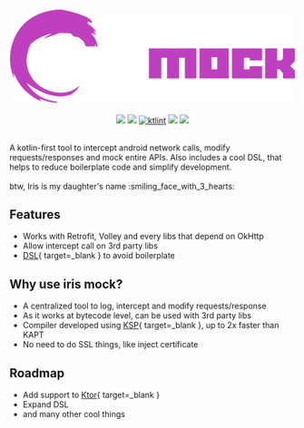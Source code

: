 #
<p align="center">
<img src="assets/logo.png" /> 
<br><br>
<img src="https://img.shields.io/github/actions/workflow/status/arildojr7/iris-mock/pull_request.yml?color=00b330" />
  <img src="https://shields.io/badge/mavenCentral-v1.0.0-blue" />
  <a href="https://pinterest.github.io/ktlint/"><img src="https://img.shields.io/badge/code%20style-%E2%9D%A4-FF4081.svg" alt="ktlint"></a>
  <img src="https://img.shields.io/endpoint?color=00b330&url=https%3A%2F%2Fhits.dwyl.com%2Farildojr7%2Firis-mock.json" />
  <img src="https://img.shields.io/github/license/arildojr7/iris-mock?color=0979ba" />
</p>
<br>
A kotlin-first tool to intercept android network calls, modify requests/responses and mock entire APIs. Also includes a cool DSL, that helps to reduce boilerplate code and simplify development.
<br><br>
btw, Iris is my daughter's name :smiling_face_with_3_hearts:

## Features
- Works with Retrofit, Volley and every libs that depend on OkHttp
- Allow intercept call on 3rd party libs
- [DSL](https://kotlinlang.org/docs/type-safe-builders.html){ target=_blank } to avoid boilerplate


## Why use iris mock?
- A centralized tool to log, intercept and modify requests/response
- As it works at bytecode level, can be used with 3rd party libs
- Compiler developed using [KSP](https://github.com/google/ksp){ target=_blank }, up to 2x faster than KAPT
- No need to do SSL things, like inject certificate


## Roadmap
- Add support to [Ktor](https://github.com/ktorio/ktor){ target=_blank }
- Expand DSL
- and many other cool things